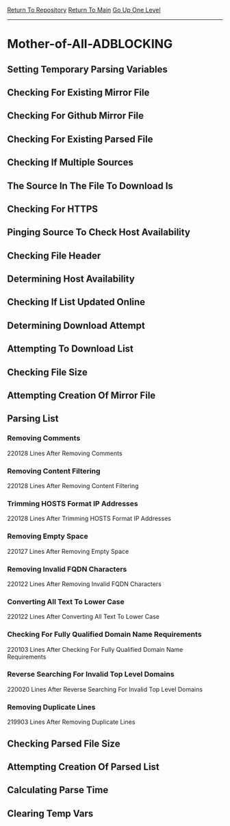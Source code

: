[Return To Repository](https://github.com/deathbybandaid/piholeparser/)
[Return To Main](https://github.com/deathbybandaid/piholeparser/blob/master/RecentRunLogs/Mainlog.md)
[Go Up One Level](https://github.com/deathbybandaid/piholeparser/blob/master/RecentRunLogs/TopLevelScripts/30-Processing-Blacklists.md)
____________________________________
# Mother-of-All-ADBLOCKING
## Setting Temporary Parsing Variables
## Checking For Existing Mirror File
## Checking For Github Mirror File
## Checking For Existing Parsed File
## Checking If Multiple Sources
## The Source In The File To Download Is
## Checking For HTTPS
## Pinging Source To Check Host Availability
## Checking File Header
## Determining Host Availability
## Checking If List Updated Online
## Determining Download Attempt
## Attempting To Download List
## Checking File Size
## Attempting Creation Of Mirror File
## Parsing List
### Removing Comments
220128 Lines After Removing Comments
### Removing Content Filtering
220128 Lines After Removing Content Filtering
### Trimming HOSTS Format IP Addresses
220128 Lines After Trimming HOSTS Format IP Addresses
### Removing Empty Space
220127 Lines After Removing Empty Space
### Removing Invalid FQDN Characters
220122 Lines After Removing Invalid FQDN Characters
### Converting All Text To Lower Case
220122 Lines After Converting All Text To Lower Case
### Checking For Fully Qualified Domain Name Requirements
220103 Lines After Checking For Fully Qualified Domain Name Requirements
### Reverse Searching For Invalid Top Level Domains
220020 Lines After Reverse Searching For Invalid Top Level Domains
### Removing Duplicate Lines
219903 Lines After Removing Duplicate Lines
## Checking Parsed File Size
## Attempting Creation Of Parsed List
## Calculating Parse Time
## Clearing Temp Vars
